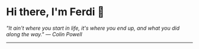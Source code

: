<h1>Hi there, I'm Ferdi 👋</h1>

<p><em>
  "It ain't where you start in life, it's where you end up, and what you did along the way." — Colin Powell
</em></p>

---
